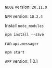 `NDOE` version: `20.11.0`

`NPM` version: `10.2.4`

Install `node_modules`

``` npm install --save ```

run `api.messager`

``` npm start ```

`APP` version: 1.0.1